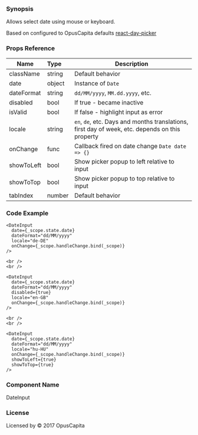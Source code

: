### Synopsis

Allows select date using mouse or keyboard.

Based on configured to OpusCapita defaults [react-day-picker](https://github.com/gpbl/react-day-picker)

### Props Reference

| Name                           | Type                    | Description                                                                                     |
| ------------------------------ | :---------------------- | -----------------------------------------------------------                                     |
| className                      | string                  | Default behavior                                                                                |
| date                           | object                  | Instance of `Date`                                                                              |
| dateFormat                     | string                  | `dd/MM/yyyy`, `MM.dd.yyyy`, etc.                                                                |
| disabled                       | bool                    | If true - became inactive                                                                       |
| isValid                        | bool                    | If false - highlight input as error                                                             |
| locale                         | string                  | `en`, `de`, etc. Days and months translations, first day of week, etc. depends on this property |
| onChange                       | func                    | Callback fired on date change `Date date => {}`                                                 |
| showToLeft                     | bool                    | Show picker popup to left relative to input                                                     |
| showToTop                      | bool                    | Show picker popup to top relative to input                                                      |
| tabIndex                       | number                  | Default behavior                                                                                |

### Code Example

```
<DateInput 
  date={_scope.state.date}
  dateFormat="dd/MM/yyyy"
  locale="de-DE"
  onChange={_scope.handleChange.bind(_scope)}
/>

<br />
<br />

<DateInput 
  date={_scope.state.date}
  dateFormat="dd/MM/yyyy"
  disabled={true}
  locale="en-GB"
  onChange={_scope.handleChange.bind(_scope)}
/>

<br />
<br />

<DateInput 
  date={_scope.state.date}
  dateFormat="dd/MM/yyyy"
  locale="hu-HU"
  onChange={_scope.handleChange.bind(_scope)}
  showToLeft={true}
  showToTop={true}
/>
```

### Component Name

DateInput

### License

Licensed by © 2017 OpusCapita

